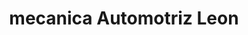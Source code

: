 ---
title: "mecanica Automotriz Leon"
url: /huaquillas/mecanica-automotriz-leon/
shop: reparación de automóviles
---